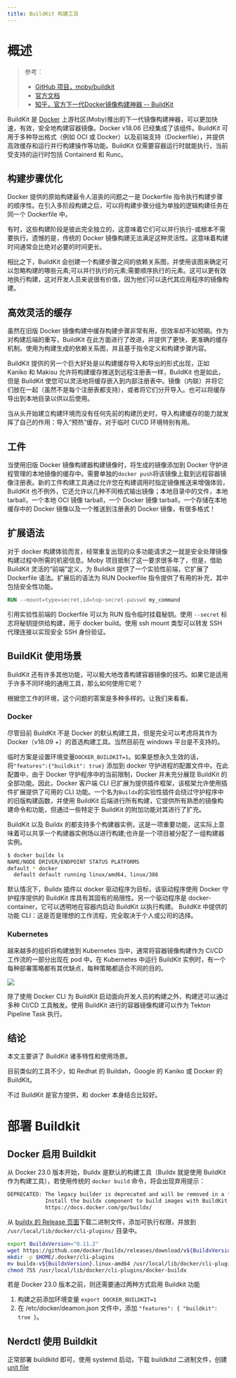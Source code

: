 ```yaml
---
title: BuildKit 构建工具
---
```


# 概述

> 参考：
> 
> - [GitHub 项目，moby/buildkit](https://github.com/moby/buildkit)
> - [官方文档](https://docs.docker.com/develop/develop-images/build_enhancements/)
> - [知乎，官方下一代Docker镜像构建神器 -- BuildKit](https://zhuanlan.zhihu.com/p/137261919)

BuildKit 是 [Docker](/docs/10.云原生/Containerization%20implementation/Docker/Docker%20介绍/Docker%20介绍.md) 上游社区(Moby)推出的下一代镜像构建神器，可以更加快速，有效，安全地构建容器镜像。Docker v18.06 已经集成了该组件。BuildKit 可用于多种导出格式（例如 OCI 或 Docker）以及前端支持（Dockerfile），并提供高效缓存和运行并行构建操作等功能。BuildKit 仅需要容器运行时就能执行，当前受支持的运行时包括 Containerd 和 Runc。

## 构建步骤优化

Docker 提供的原始构建最令人沮丧的问题之一是 Dockerfile 指令执行构建步骤的顺序性。在引入多阶段构建之后，可以将构建步骤分组为单独的逻辑构建任务在同一个 Dockerfile 中。

有时，这些构建阶段是彼此完全独立的，这意味着它们可以并行执行-或根本不需要执行。遗憾的是，传统的 Docker 镜像构建无法满足这种灵活性。这意味着构建时间通常会比绝对必要的时间更长。

相比之下，BuildKit 会创建一个构建步骤之间的依赖关系图，并使用该图来确定可以忽略构建的哪些元素;可以并行执行的元素;需要顺序执行的元素。这可以更有效地执行构建，这对开发人员来说很有价值，因为他们可以迭代其应用程序的镜像构建。

## 高效灵活的缓存

虽然在旧版 Docker 镜像构建中缓存构建步骤非常有用，但效率却不如预期。作为对构建后端的重写，BuildKit 在此方面进行了改进，并提供了更快，更准确的缓存机制。使用为构建生成的依赖关系图，并且基于指令定义和构建步骤内容。

BuildKit 提供的另一个巨大好处是以构建缓存导入和导出的形式出现，正如 Kaniko 和 Makisu 允许将构建缓存推送到远程注册表一样，BuildKit 也是如此，但是 BuildKit 使您可以灵活地将缓存嵌入到内部注册表中。镜像（内联）并将它们放在一起（虽然不是每个注册表都支持），或者将它们分开导入。也可以将缓存导出到本地目录以供以后使用。

当从头开始建立构建环境而没有任何先前的构建历史时，导入构建缓存的能力就发挥了自己的作用：导入“预热”缓存，对于临时 CI/CD 环境特别有用。

## 工件

当使用旧版 Docker 镜像构建器构建镜像时，将生成的镜像添加到 Docker 守护进程管理的本地镜像的缓存中。需要单独的`docker push`将该镜像上载到远程容器镜像注册表。新的工件构建工具通过允许您在构建调用时指定镜像推送来增强体验，BuildKit 也不例外，它还允许以几种不同格式输出镜像；本地目录中的文件，本地 tarball，一个本地 OCI 镜像 tarball，一个 Docker 镜像 tarball，一个存储在本地缓存中的 Docker 镜像以及一个推送到注册表的 Docker 镜像，有很多格式！

## 扩展语法

对于 docker 构建体验而言，经常重复出现的众多功能请求之一就是安全处理镜像构建过程中所需的机密信息。Moby 项目抵制了这一要求很多年了，但是，借助 BuildKit 灵活的“前端”定义，为 Buildkit 提供了一个实验性前端，它扩展了 Dockerfile 语法。扩展后的语法为 RUN Dockerfile 指令提供了有用的补充，其中包括安全性功能。

```dockerfile
RUN --mount=type=secret,id=top-secret-passwd my_command
```

引用实验性前端的 Dockerfile 可以为 RUN 指令临时挂载秘钥。使用 `--secret` 标志将秘钥提供给构建，用于 docker build。使用 ssh mount 类型可以转发 SSH 代理连接以实现安全 SSH 身份验证。

## BuildKit 使用场景

BuildKit 还有许多其他功能，可以极大地改善构建容器镜像的技巧。如果它是适用于许多不同环境的通用工具，那么如何使用它呢？

根据您工作的环境，这个问题的答案是多种多样的。让我们来看看。

### Docker

尽管目前 BuildKit 不是 Docker 的默认构建工具，但是完全可以考虑将其作为 Docker（v18.09 +）的首选构建工具。当然目前在 windows 平台是不支持的。

临时方案是设置环境变量`DOCKER_BUILDKIT=1`。如果是想永久生效的话，将`"features":{"buildkit": true}` 添加到 docker 守护进程的配置文件中。在此配置中，由于 Docker 守护程序中的当前限制，Docker 并未充分展现 BuildKit 的全部功能。因此，Docker 客户端 CLI 已扩展为提供插件框架，该框架允许使用插件扩展提供了可用的 CLI 功能。一个名为`Buildx`的实验性插件会绕过守护程序中的旧版构建函数，并使用 BuildKit 后端进行所有构建，它提供所有熟悉的镜像构建命令和功能，但通过一些特定于 BuildKit 的附加功能对其进行了扩充。

BuildKit 以及 Buildx 的都支持多个构建器实例，这是一项重要功能，这实际上意味着可以共享一个构建器实例场以进行构建;也许是一个项目被分配了一组构建器实例。

```bash
$ docker buildx ls
NAME/NODE DRIVER/ENDPOINT STATUS PLATFORMS
default * docker
  default default running linux/amd64, linux/386
```

默认情况下，Buildx 插件以 docker 驱动程序为目标，该驱动程序使用 Docker 守护程序提供的 BuildKit 库具有其固有的局限性。另一个驱动程序是 docker-container，它可以透明地在容器内启动 BuildKit 以执行构建。 BuildKit 中提供的功能 CLI：这是否是理想的工作流程，完全取决于个人或公司的选择。

### Kubernetes

越来越多的组织将构建放到 Kubernetes 当中，通常将容器镜像构建作为 CI/CD 工作流的一部分出现在 pod 中。在 Kubernetes 中运行 BuildKit 实例时，有一个每种部署策略都有其优缺点，每种策略都适合不同的目的。

![](https://notes-learning.oss-cn-beijing.aliyuncs.com/buildkit/kubernetes.png)

除了使用 Docker CLI 为 BuildKit 启动面向开发人员的构建之外，构建还可以通过多种 CI/CD 工具触发。使用 BuildKit 进行的容器镜像构建可以作为 Tekton Pipeline Task 执行。

## 结论

本文主要讲了 BuildKit 诸多特性和使用场景。

目前类似的工具不少，如 Redhat 的 Buildah，Google 的 Kaniko 或 Docker 的 BuildKit。

不过 BuildKit 是官方提供，和 docker 本身结合比较好。

# 部署 Buildkit

## Docker 启用 Buildkit

从 Docker 23.0 版本开始，Buildx 是默认的构建工具（Buildx 就是使用 BuildKit 作为构建工具），若使用传统的 `docker build` 命令，将会出现弃用提示：

```bash
DEPRECATED: The legacy builder is deprecated and will be removed in a future release.
            Install the buildx component to build images with BuildKit:
            https://docs.docker.com/go/buildx/
```

从 [buildx 的 Release 页面](https://github.com/docker/buildx/releases)下载二进制文件，添加可执行权限，并放到 `/usr/local/lib/docker/cli-plugins/` 目录中。

```bash
export BuildxVersion="0.11.2"
wget https://github.com/docker/buildx/releases/download/v${BuildxVersion}/buildx-v${BuildxVersion}.linux-amd64
mkdir -p $HOME/.docker/cli-plugins
mv buildx-v${BuildxVersion}.linux-amd64 /usr/local/lib/docker/cli-plugins/docker-buildx
chmod 755 /usr/local/lib/docker/cli-plugins/docker-buildx
```

若是 Docker 23.0 版本之前，则还需要通过两种方式启用 Buildkit 功能

1. 构建之前添加环境变量 `export DOCKER_BUILDKIT=1`
2. 在 /etc/docker/deamon.json 文件中，添加 `"features": { "buildkit": true }`。

## Nerdctl 使用 Buildkit

正常部署 buildkitd 即可，使用 systemd 启动，下载 buildkitd 二进制文件，创建 [unit file](https://github.com/moby/buildkit/tree/master/examples/systemd/system)
